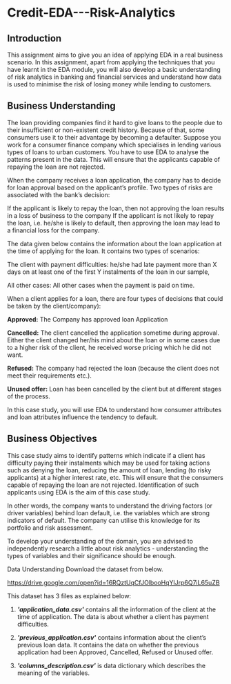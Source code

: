 # Credit-EDA---Risk-Analytics
## Introduction
This assignment aims to give you an idea of applying EDA in a real business scenario. In this assignment, apart from applying the techniques that you have learnt in the EDA module, you will also develop a basic understanding of risk analytics in banking and financial services and understand how data is used to minimise the risk of losing money while lending to customers.
## Business Understanding
The loan providing companies find it hard to give loans to the people due to their insufficient or non-existent credit history. Because of that, some consumers use it to their advantage by becoming a defaulter. Suppose you work for a consumer finance company which specialises in lending various types of loans to urban customers. You have to use EDA to analyse the patterns present in the data. This will ensure that the applicants capable of repaying the loan are not rejected.

When the company receives a loan application, the company has to decide for loan approval based on the applicant’s profile. Two types of risks are associated with the bank’s decision:

If the applicant is likely to repay the loan, then not approving the loan results in a loss of business to the company
If the applicant is not likely to repay the loan, i.e. he/she is likely to default, then approving the loan may lead to a financial loss for the company.

 The data given below contains the information about the loan application at the time of applying for the loan. It contains two types of scenarios:

The client with payment difficulties: he/she had late payment more than X days on at least one of the first Y instalments of the loan in our sample,

All other cases: All other cases when the payment is paid on time.

 When a client applies for a loan, there are four types of decisions that could be taken by the client/company):

<b>Approved:</b> The Company has approved loan Application

<b>Cancelled:</b> The client cancelled the application sometime during approval. Either the client changed her/his mind about the loan or in some cases due to a higher risk of the client, he received worse pricing which he did not want.

<b>Refused:</b> The company had rejected the loan (because the client does not meet their requirements etc.).

<b>Unused offer:</b>  Loan has been cancelled by the client but at different stages of the process.

In this case study, you will use EDA to understand how consumer attributes and loan attributes influence the tendency to default.

## Business Objectives
This case study aims to identify patterns which indicate if a client has difficulty paying their instalments which may be used for taking actions such as denying the loan, reducing the amount of loan, lending (to risky applicants) at a higher interest rate, etc. This will ensure that the consumers capable of repaying the loan are not rejected. Identification of such applicants using EDA is the aim of this case study.

 

In other words, the company wants to understand the driving factors (or driver variables) behind loan default, i.e. the variables which are strong indicators of default.  The company can utilise this knowledge for its portfolio and risk assessment.

To develop your understanding of the domain, you are advised to independently research a little about risk analytics - understanding the types of variables and their significance should be enough.

Data Understanding
Download the dataset from below.

https://drive.google.com/open?id=16RQztUqCfJOlbooHqYlJrp6Q7iL65uZB

This dataset has 3 files as explained below: 

 

1. <b><i>'application_data.csv'</i></b>  contains all the information of the client at the time of application.
The data is about whether a client has payment difficulties.

 

2. <b><i>'previous_application.csv'</i></b> contains information about the client’s previous loan data. It contains the data on whether the previous application had been Approved, Cancelled, Refused or Unused offer.

 

3. <b><i>'columns_description.csv'</i></b> is data dictionary which describes the meaning of the variables.
